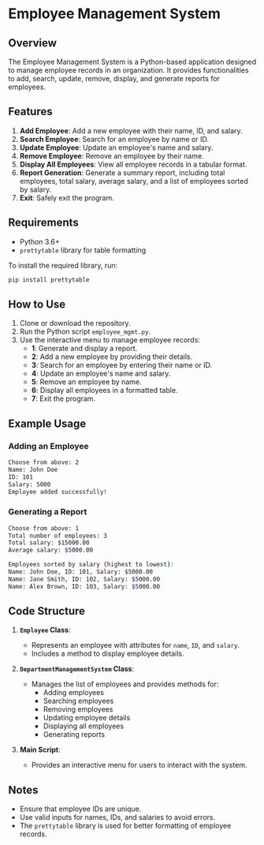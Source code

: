 # Employee Management System

## Overview
The Employee Management System is a Python-based application designed to manage employee records in an organization. It provides functionalities to add, search, update, remove, display, and generate reports for employees.

## Features
1. **Add Employee**: Add a new employee with their name, ID, and salary.
2. **Search Employee**: Search for an employee by name or ID.
3. **Update Employee**: Update an employee's name and salary.
4. **Remove Employee**: Remove an employee by their name.
5. **Display All Employees**: View all employee records in a tabular format.
6. **Report Generation**: Generate a summary report, including total employees, total salary, average salary, and a list of employees sorted by salary.
7. **Exit**: Safely exit the program.

## Requirements
- Python 3.6+
- `prettytable` library for table formatting

To install the required library, run:
```bash
pip install prettytable
```

## How to Use
1. Clone or download the repository.
2. Run the Python script `employee_mgmt.py`.
3. Use the interactive menu to manage employee records:
   - **1**: Generate and display a report.
   - **2**: Add a new employee by providing their details.
   - **3**: Search for an employee by entering their name or ID.
   - **4**: Update an employee's name and salary.
   - **5**: Remove an employee by name.
   - **6**: Display all employees in a formatted table.
   - **7**: Exit the program.

## Example Usage
### Adding an Employee
```bash
Choose from above: 2
Name: John Doe
ID: 101
Salary: 5000
Employee added successfully!
```

### Generating a Report
```bash
Choose from above: 1
Total number of employees: 3
Total salary: $15000.00
Average salary: $5000.00

Employees sorted by salary (highest to lowest):
Name: John Doe, ID: 101, Salary: $5000.00
Name: Jane Smith, ID: 102, Salary: $5000.00
Name: Alex Brown, ID: 103, Salary: $5000.00
```

## Code Structure
1. **`Employee` Class**:
   - Represents an employee with attributes for `name`, `ID`, and `salary`.
   - Includes a method to display employee details.

2. **`DepartmentManagementSystem` Class**:
   - Manages the list of employees and provides methods for:
     - Adding employees
     - Searching employees
     - Removing employees
     - Updating employee details
     - Displaying all employees
     - Generating reports

3. **Main Script**:
   - Provides an interactive menu for users to interact with the system.

## Notes
- Ensure that employee IDs are unique.
- Use valid inputs for names, IDs, and salaries to avoid errors.
- The `prettytable` library is used for better formatting of employee records.


